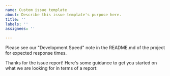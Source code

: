 ```yaml
---
name: Custom issue template
about: Describe this issue template's purpose here.
title: ''
labels: ''
assignees: ''

---
```


Please see our "Development Speed" note in the README.md of the project for expected response times. 

Thanks for the issue report! Here's some guidance to get you started on what we are looking for in terms of a report:
